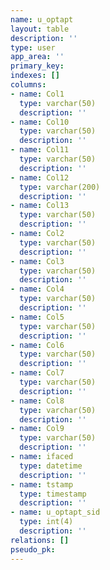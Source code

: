 ```yaml
---
name: u_optapt
layout: table
description: ''
type: user
app_area: ''
primary_key: 
indexes: []
columns:
- name: Col1
  type: varchar(50)
  description: ''
- name: Col10
  type: varchar(50)
  description: ''
- name: Col11
  type: varchar(50)
  description: ''
- name: Col12
  type: varchar(200)
  description: ''
- name: Col13
  type: varchar(50)
  description: ''
- name: Col2
  type: varchar(50)
  description: ''
- name: Col3
  type: varchar(50)
  description: ''
- name: Col4
  type: varchar(50)
  description: ''
- name: Col5
  type: varchar(50)
  description: ''
- name: Col6
  type: varchar(50)
  description: ''
- name: Col7
  type: varchar(50)
  description: ''
- name: Col8
  type: varchar(50)
  description: ''
- name: Col9
  type: varchar(50)
  description: ''
- name: ifaced
  type: datetime
  description: ''
- name: tstamp
  type: timestamp
  description: ''
- name: u_optapt_sid
  type: int(4)
  description: ''
relations: []
pseudo_pk: 
---
```


